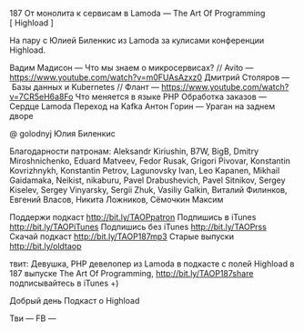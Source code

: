 187 От монолита к сервисам в Lamoda — The Art Of Programming [ Highload ]

На пару с Юлией Биленкис из Lamoda за кулисами конференции Highload.

Вадим Мадисон  — Что мы знаем о микросервисах? // Avito — https://www.youtube.com/watch?v=m0FUAsAzxz0
Дмитрий Столяров —  Базы данных и Kubernetes // Флант — https://www.youtube.com/watch?v=7CR5eH6a8Fo
Что меняется в языке PHP 
Обработка заказов — Сердце Lamoda
Переход на Kafka
Антон Горин — Ураган на заднем дворе 

@ golodnyj
Юлия Биленкис

Благодарности патронам:
Aleksandr Kiriushin, B7W, BigB, Dmitry Miroshnichenko, Eduard Matveev, Fedor Rusak, Grigori Pivovar, Konstantin Kovrizhnykh, Konstantin Petrov, Lagunovsky Ivan, Leo Kapanen, Mikhail Gaidamaka, Neikist, nikaburu, Pavel Drabushevich, Pavel Sitnikov, Sergey Kiselev, Sergey Vinyarsky, Sergii Zhuk, Vasiliy Galkin, Виталий Филинков, Евгений Власов, Никита Ложников, Сёмочкин Максим

Поддержи подкаст http://bit.ly/TAOPpatron
Подпишись в iTunes http://bit.ly/TAOPiTunes
Подпишись без iTunes http://bit.ly/TAOPrss
Скачай подкаст http://bit.ly/TAOP187mp3
Старые выпуски http://bit.ly/oldtaop

твит: 
Девушка, PHP девелопер из Lamoda в подкасте с полей Highload  в 187 выпуске The Art Of Programming,  http://bit.ly/TAOP187share подписывайтесь в iTunes +) 




Добрый день
Подкаст о Highload

Тви — 
FB — 